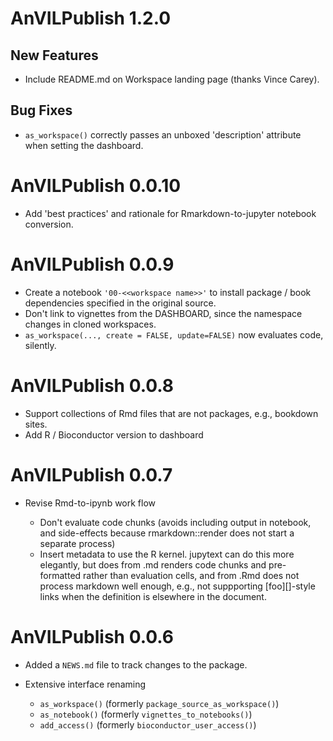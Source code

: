 # AnVILPublish 1.2.0

## New Features

- Include README.md on Workspace landing page (thanks Vince Carey).

## Bug Fixes

- `as_workspace()` correctly passes an unboxed 'description' attribute
  when setting the dashboard.

# AnVILPublish 0.0.10

- Add 'best practices' and rationale for Rmarkdown-to-jupyter notebook
  conversion.

# AnVILPublish 0.0.9

- Create a notebook `'00-<<workspace name>>'` to install package /
  book dependencies specified in the original source.
- Don't link to vignettes from the DASHBOARD, since the namespace
  changes in cloned workspaces.
- `as_workspace(..., create = FALSE, update=FALSE)` now evaluates
  code, silently.

# AnVILPublish 0.0.8

- Support collections of Rmd files that are not packages, e.g.,
  bookdown sites.
- Add R / Bioconductor version to dashboard

# AnVILPublish 0.0.7

- Revise Rmd-to-ipynb work flow

  - Don't evaluate code chunks (avoids including output in notebook,
    and side-effects because rmarkdown::render does not start a
    separate process)
  - Insert metadata to use the R kernel. jupytext can do this more
    elegantly, but does from .md renders code chunks and pre-formatted
    rather than evaluation cells, and from .Rmd does not process
    markdown well enough, e.g., not suppporting [foo][]-style links
    when the definition is elsewhere in the document.

# AnVILPublish 0.0.6

- Added a `NEWS.md` file to track changes to the package.
- Extensive interface renaming

  - `as_workspace()` (formerly `package_source_as_workspace()`)
  - `as_notebook()` (formerly `vignettes_to_notebooks()`)
  - `add_access()` (formerly `bioconductor_user_access()`)
